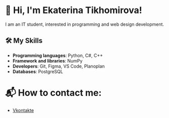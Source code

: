 # 👋 Hi, I'm Ekaterina Tikhomirova! 

I am an IT student, interested in programming and web design development.

## 🛠️ My Skills
- **Programming languages**: Python, C#, C++
- **Framework and libraries**: NumPy
- **Developers**: Git, Figma, VS Code, Planoplan
- **Databases**: PostgreSQL

# 📬 How to contact me:
- [Vkontakte](https://vk.com/teoxxid)
